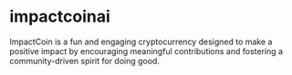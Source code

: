 # impactcoinai
ImpactCoin is a fun and engaging cryptocurrency designed to make a positive impact by encouraging meaningful contributions and fostering a community-driven spirit for doing good.
